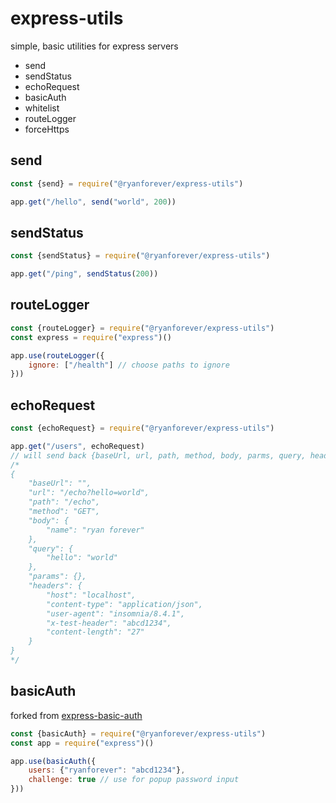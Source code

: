 # express-utils
simple, basic utilities for express servers

- send
- sendStatus
- echoRequest
- basicAuth
- whitelist
- routeLogger
- forceHttps


## send
```javascript
const {send} = require("@ryanforever/express-utils")

app.get("/hello", send("world", 200))
````

## sendStatus
```javascript
const {sendStatus} = require("@ryanforever/express-utils")

app.get("/ping", sendStatus(200))
````

## routeLogger
```javascript
const {routeLogger} = require("@ryanforever/express-utils")
const express = require("express")()

app.use(routeLogger({
	ignore: ["/health"] // choose paths to ignore
}))
````

## echoRequest
```javascript
const {echoRequest} = require("@ryanforever/express-utils")

app.get("/users", echoRequest)
// will send back {baseUrl, url, path, method, body, parms, query, headers}
/*
{
	"baseUrl": "",
	"url": "/echo?hello=world",
	"path": "/echo",
	"method": "GET",
	"body": {
		"name": "ryan forever"
	},
	"query": {
		"hello": "world"
	},
	"params": {},
	"headers": {
		"host": "localhost",
		"content-type": "application/json",
		"user-agent": "insomnia/8.4.1",
		"x-test-header": "abcd1234",
		"content-length": "27"
	}
}
*/
````

## basicAuth
forked from [express-basic-auth](https://www.npmjs.com/package/express-basic-auth)
```javascript
const {basicAuth} = require("@ryanforever/express-utils")
const app = require("express")()

app.use(basicAuth({
	users: {"ryanforever": "abcd1234"},
	challenge: true // use for popup password input
}))
````